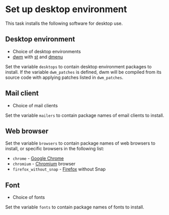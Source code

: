 # Set up desktop environment

This task installs the following software for desktop use.

## Desktop environment

* Choice of desktop environments
* [dwm][] with [st][] and [dmenu][]

Set the variable `desktops` to contain desktop environment packages to
install.  If the variable `dwm_patches` is defined, dwm will be
compiled from its source code with applying patches listed in
`dwm_patches`.

## Mail client

* Choice of mail clients

Set the variable `mailers` to contain package names of email clients to
install.

## Web browser

Set the variable `browsers` to contain package names of web browsers to
install, or specific browsers in the following list:

* `chrome` - [Google Chrome][]
* `chromium` - [Chromium][] browser
* `firefox_without_snap` - [Firefox][] without Snap

## Font

* Choice of fonts

Set the variable `fonts` to contain package names of fonts to install.

[Chromium]: https://www.chromium.org/Home/
[dmenu]: https://tools.suckless.org/dmenu/
[dwm]: https://dwm.suckless.org/
[Firefox]: https://www.mozilla.org/firefox/
[Google Chrome]: https://www.google.com/chrome/
[st]: https://st.suckless.org/
